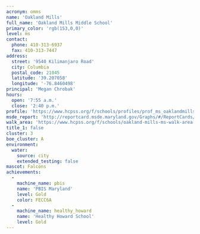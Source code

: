 ```yaml
---
acronym: omms
name: 'Oakland Mills'
full_name: 'Oakland Mills Middle School'
primary_color: 'rgb(153,0,0)'
level: ms
contact:
  phone: 410-313-6937
  fax: 410-313-7447
address:
  street: '9540 Kilimanjaro Road'
  city: Columbia
  postal_code: 21045
  latitude: '39.207058'
  longitude: '-76.8460498'
principal: 'Megan Chrobak'
hours:
  open: '7:55 a.m.'
  close: '2:40 p.m.'
profile: 'https://www.hcpss.org/f/schools/profiles/prof_ms_oaklandmills.pdf'
msde_report: 'http://reportcard.msde.maryland.gov/Graphs/#/ReportCards/ReportCardSchool/1//1/13/0610/'
walk_area: 'https://www.hcpss.org/f/schools/oakland-mills-ms-walk-area.pdf'
title_1: false
cluster: 3
boe_cluster: A
environment:
  water:
    source: city
    extended_testing: false
mascot: Falcons
achievements:
  -
    machine_name: pbis
    name: 'PBIS Maryland'
    level: Gold
    color: FECC6A
  -
    machine_name: healthy_howard
    name: 'Healthy Howard School'
    level: Gold
---
```

